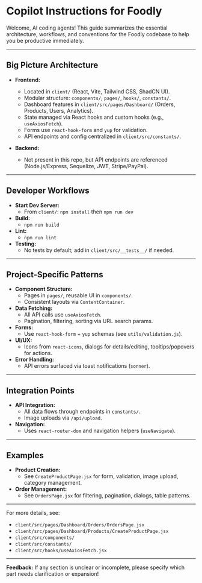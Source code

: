 # Copilot Instructions for Foodly

Welcome, AI coding agents! This guide summarizes the essential architecture, workflows, and conventions for the Foodly codebase to help you be productive immediately.

---

## Big Picture Architecture

- **Frontend:**

  - Located in `client/` (React, Vite, Tailwind CSS, ShadCN UI).
  - Modular structure: `components/`, `pages/`, `hooks/`, `constants/`.
  - Dashboard features in `client/src/pages/Dashboard/` (Orders, Products, Users, Analytics).
  - State managed via React hooks and custom hooks (e.g., `useAxiosFetch`).
  - Forms use `react-hook-form` and `yup` for validation.
  - API endpoints and config centralized in `client/src/constants/`.

- **Backend:**
  - Not present in this repo, but API endpoints are referenced (Node.js/Express, Sequelize, JWT, Stripe/PayPal).

---

## Developer Workflows

- **Start Dev Server:**
  - From `client/`: `npm install` then `npm run dev`
- **Build:**
  - `npm run build`
- **Lint:**
  - `npm run lint`
- **Testing:**
  - No tests by default; add in `client/src/__tests__/` if needed.

---

## Project-Specific Patterns

- **Component Structure:**
  - Pages in `pages/`, reusable UI in `components/`.
  - Consistent layouts via `ContentContainer`.
- **Data Fetching:**
  - All API calls use `useAxiosFetch`.
  - Pagination, filtering, sorting via URL search params.
- **Forms:**
  - Use `react-hook-form` + `yup` schemas (see `utils/validation.js`).
- **UI/UX:**
  - Icons from `react-icons`, dialogs for details/editing, tooltips/popovers for actions.
- **Error Handling:**
  - API errors surfaced via toast notifications (`sonner`).

---

## Integration Points

- **API Integration:**
  - All data flows through endpoints in `constants/`.
  - Image uploads via `/api/upload`.
- **Navigation:**
  - Uses `react-router-dom` and navigation helpers (`useNavigate`).

---

## Examples

- **Product Creation:**
  - See `CreateProductPage.jsx` for form, validation, image upload, category management.
- **Order Management:**
  - See `OrdersPage.jsx` for filtering, pagination, dialogs, table patterns.

---

For more details, see:

- `client/src/pages/Dashboard/Orders/OrdersPage.jsx`
- `client/src/pages/Dashboard/Products/CreateProductPage.jsx`
- `client/src/components/`
- `client/src/constants/`
- `client/src/hooks/useAxiosFetch.jsx`

---

**Feedback:**
If any section is unclear or incomplete, please specify which part needs clarification or expansion!
